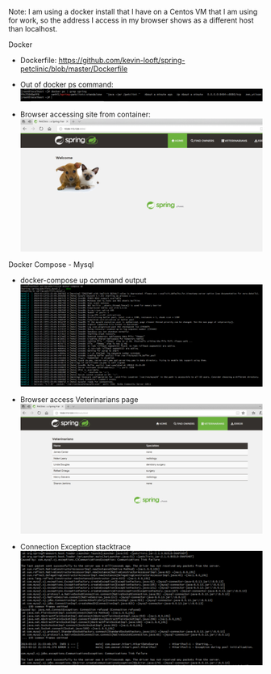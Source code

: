 Note: I am using a docker install that I have on a Centos VM that I am using for work, so the address I access in my browser shows as a different host than localhost.

Docker

- Dockerfile: https://github.com/kevin-looft/spring-petclinic/blob/master/Dockerfile

- Out of docker ps command:
![Screen Capture #1](images/docker_ps.PNG)

- Browser accessing site from container:
![Screen Capture #2](images/petclinic_docker.PNG)


Docker Compose - Mysql
- docker-compose up command output
![Screen Capture #3](images/docker-compose-up.PNG)

- Browser access Veterinarians page
![Screen Capture #4](images/vet_page.PNG)

- Connection Exception stacktrace 
![Screen Capture #5](images/connection_exception.PNG)
